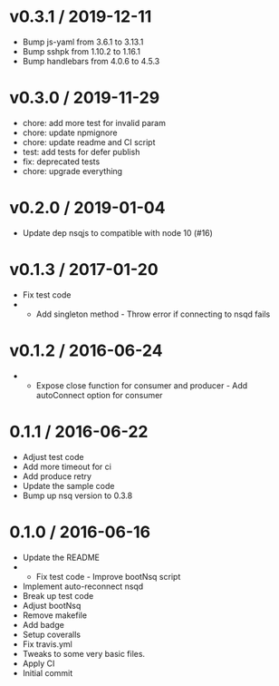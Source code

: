 
v0.3.1 / 2019-12-11
==================

  * Bump js-yaml from 3.6.1 to 3.13.1
  * Bump sshpk from 1.10.2 to 1.16.1
  * Bump handlebars from 4.0.6 to 4.5.3

v0.3.0 / 2019-11-29
==================

  * chore: add more test for invalid param
  * chore: update npmignore
  * chore: update readme and CI script
  * test: add tests for defer publish
  * fix: deprecated tests
  * chore: upgrade everything

v0.2.0 / 2019-01-04
===================

  * Update dep nsqjs to compatible with node 10 (#16)

v0.1.3 / 2017-01-20
===================

  * Fix test code
  * - Add singleton method - Throw error if connecting to nsqd fails

v0.1.2 / 2016-06-24
===================

  * - Expose close function for consumer and producer - Add autoConnect option for consumer

0.1.1 / 2016-06-22
==================

  * Adjust test code
  * Add more timeout for ci
  * Add produce retry
  * Update the sample code
  * Bump up nsq version to 0.3.8

0.1.0 / 2016-06-16
==================

  * Update the README
  * - Fix test code - Improve bootNsq script
  * Implement auto-reconnect nsqd
  * Break up test code
  * Adjust bootNsq
  * Remove makefile
  * Add badge
  * Setup coveralls
  * Fix travis.yml
  * Tweaks to some very basic files.
  * Apply CI
  * Initial commit
